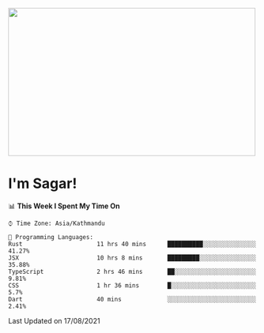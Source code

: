 
<img src="https://media.giphy.com/media/3ornk57KwDXf81rjWM/giphy.gif" width="500" height="300" frameBorder="0" class="giphy-embed" allowFullScreen></img>

#   I'm Sagar!

<!--START_SECTION:waka-->
📊 **This Week I Spent My Time On** 

```text
⌚︎ Time Zone: Asia/Kathmandu

💬 Programming Languages: 
Rust                     11 hrs 40 mins      ██████████░░░░░░░░░░░░░░░   41.27% 
JSX                      10 hrs 8 mins       █████████░░░░░░░░░░░░░░░░   35.88% 
TypeScript               2 hrs 46 mins       ██░░░░░░░░░░░░░░░░░░░░░░░   9.81% 
CSS                      1 hr 36 mins        █░░░░░░░░░░░░░░░░░░░░░░░░   5.7% 
Dart                     40 mins             ░░░░░░░░░░░░░░░░░░░░░░░░░   2.41%

```


 Last Updated on 17/08/2021
<!--END_SECTION:waka-->
